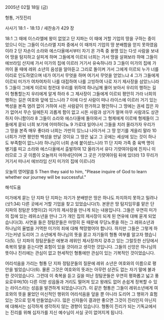 2005년 02월 18일 (금)

형통, 거짓진리



사사기 18:1 - 18:13 / 새찬송가 429 장


18:1 그 때에 이스라엘에 왕이 없었고 단 지파는 이 때에 거할 기업의 땅을 구하는 중이었으니 이는 그들이 이스라엘 지파 중에서 이 때까지 기업의 땅 분배함을 얻지 못하였음이라 2 단 자손이 소라와 에스다올에서부터 자기 온 가족 중 용맹 있는 다섯 사람을 보내어 땅을 탐지하고 살피게 하며 그들에게 이르되 너희는 가서 땅을 살펴보라 하매 그들이 에브라임 산지에 가서 미가의 집에 이르러 거기서 유숙하니라 3 그들이 미가의 집에 가까이 올 때에 레위 소년의 음성을 알아듣고 그리로 돌이켜 가서 그에게 이르되 누가 너를 이리로 인도하였으며 네가 여기서 무엇을 하며 여기서 무엇을 얻었느냐 4 그가 그들에게 이르되 미가가 여차여차히 나를 대접하여 나를 고빙하여 나로 자기 제사장을 삼았느니라 5 그들이 그에게 이르되 청컨대 우리를 위하여 하나님께 물어 보아서 우리의 행하는 길이 형통할는지 우리에게 알게 하라 6 그 제사장이 그들에게 이르되 평안히 가라 너희의 행하는 길은 여호와 앞에 있느니라 7 이에 다섯 사람이 떠나 라이스에 이르러 거기 있는 백성을 본즉 염려 없이 거하여 시돈 사람같이 한가하고 평안하니 그 땅에는 권세 잡은 자가 없어서 무슨 일에든지 괴롭게 함이 없고 시돈 사람과 상거가 멀며 아무 사람과도 상관하지 아니함이라 8 그들이 소라와 에스다올에 돌아와서 그 형제에게 이르매 형제들이 그들에게 묻되 너희 보기에 어떠하더뇨 9 가로대 일어나서 그들을 치러 올라가자 우리가 그 땅을 본즉 매우 좋더라 너희는 가만히 있느냐 나아가서 그 땅 얻기를 게을리 말라 10 너희가 가면 평안한 백성을 만날 것이요 그 땅은 넓고 그 곳에는 세상에 있는 것이 하나도 부족함이 없느니라 하나님이 너희 손에 붙이셨느니라 11 단 지파 가족 중 육백 명이 병기를 띠고 소라와 에스다올에서 출발하여 12 올라가서 유다 기럇여아림에 진치니 이러므로 그 곳 이름이 오늘까지 마하네단이며 그 곳은 기럇여아림 뒤에 있더라 13 무리가 거기서 떠나서 에브라임 산지 미가의 집에 이르니라

오늘의 영어말씀
5 Then they said to him, "Please inquire of God to learn whether our journey will be successful."

해석도움





미가에게 묻는 단 지파
단 지파는 자기가 분배받은 땅은 하나도 차지하지 못하고 밀려나(삿1:34) 다른 곳에서 거할 기업을 찾고 있었습니다(1). 본문은 땅 탐지임무를 맡은 단 지파의 정탐꾼 5명이(2) 미가의 제사장을 만나게 되는 내용입니다. 그들은 우연히 미가의 집에 있는 레위소년을 만나 그가 개인 집의 제사장이 되게 된 연유에 대해 묻게 되었습니다(3). 사연을 들은 정탐꾼들은 마땅히 돈 때문에 무당노릇을 하는 그 레위소년과 하나님의 율법을 거역한 미가의 죄에 대해 책망했어야 합니다. 하지만 그들은 그렇게 하기는커녕 도리어 그 소년에게 하나님의 뜻을 묻고 자기들의 형통 여부를 알고자 했습니다(5). 단 지파의 정탐꾼들은 에봇과 레위인 제사장까지 갖추고 있는 그럴듯한 신당에서 축복의 말을 듣는다면 효험이 있을 것이라고 생각한 것입니다. 그들의 신앙은 하나님의 뜻이나 진리에는 관심이 없고 현세적인 형통에만 관심이 있는 기복적인 것이었습니다.   

어리석음을 가리는 형통
단 지파 정탐꾼들의 질문에 레위 소년은 여호와의 이름으로 평안을 빌었습니다(6). 물론 그것은 여호와의 뜻과는 아무런 상관도 없는 자기 말에 불과한 것이었습니다. 그런데 이 축복을 듣고 길을 떠난 정탐꾼들은 우연히 평화롭고 넓고 풍요로우며(10) 다른 이방 성읍들과 거리도 떨어져 있고 왕래도 없어 손쉽게 정복할 수 있는 라이스라는 성읍을 발견하게 되었습니다(7). 이 같은 형통은 그들이 레위소년에게 여호와의 뜻을 물었던 미신적인 행위의 어리석음을 덮을 뿐 아니라 도리어 그 행위가 효험 있는 것으로 믿게 만들었습니다. 많은 신자들이 결과만 좋으면 그것이 진리인지 아닌지에 대해서는 심각하게 생각하지 않는 경향이 있습니다. 형통이 진리가 되는 기독교에서는 진리를 위해 십자가를 지신 예수님이 서실 곳이 없어지게 됩니다.